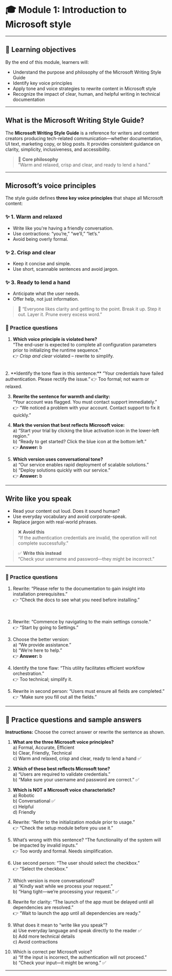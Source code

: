 # 🎓 Module 1: Introduction to Microsoft style

---

## 🎯 Learning objectives

By the end of this module, learners will:
- Understand the purpose and philosophy of the Microsoft Writing Style Guide
- Identify key voice principles
- Apply tone and voice strategies to rewrite content in Microsoft style
- Recognize the impact of clear, human, and helpful writing in technical documentation

---

## What is the Microsoft Writing Style Guide?

The **Microsoft Writing Style Guide** is a reference for writers and content creators producing tech-related communication—whether documentation, UI text, marketing copy, or blog posts. It provides consistent guidance on clarity, simplicity, inclusiveness, and accessibility.

> 📌 **Core philosophy**  
> “Warm and relaxed, crisp and clear, and ready to lend a hand.”

---

## Microsoft’s voice principles

The style guide defines **three key voice principles** that shape all Microsoft content:

### ✨ 1. **Warm and relaxed**
- Write like you're having a friendly conversation.
- Use contractions: “you’re,” “we’ll,” “let’s.”
- Avoid being overly formal.

### ✨ 2. **Crisp and clear**
- Keep it concise and simple.
- Use short, scannable sentences and avoid jargon.

### ✨ 3. **Ready to lend a hand**
- Anticipate what the user needs.
- Offer help, not just information.

> 🔹 “Everyone likes clarity and getting to the point. Break it up. Step it out. Layer it. Prune every excess word.”

### 📝 Practice questions

1. **Which voice principle is violated here?**  
   “The end-user is expected to complete all configuration parameters prior to initializing the runtime sequence.”  
   👉 _Crisp and clear_ violated – rewrite to simplify.
<br>
2. **Identify the tone flaw in this sentence:**  
   “Your credentials have failed authentication. Please rectify the issue.”  
   👉 Too formal; not warm or relaxed.

3. **Rewrite the sentence for warmth and clarity:**  
   “Your account was flagged. You must contact support immediately.”  
   👉 “We noticed a problem with your account. Contact support to fix it quickly.”

4. **Mark the version that best reflects Microsoft voice:**  
   a) “Start your trial by clicking the blue activation icon in the lower-left region.”  
   b) “Ready to get started? Click the blue icon at the bottom left.”  
   👉 **Answer:** b

5. **Which version uses conversational tone?**  
   a) “Our service enables rapid deployment of scalable solutions.”  
   b) “Deploy solutions quickly with our service.”  
   👉 **Answer:** b

---

## Write like you speak

- Read your content out loud. Does it sound human?
- Use everyday vocabulary and avoid corporate-speak.
- Replace jargon with real-world phrases.

> ❌ **Avoid this**  
> “If the authentication credentials are invalid, the operation will not complete successfully.”

> ✅ **Write this instead**  
> “Check your username and password—they might be incorrect.”

---

### 📝 Practice questions

1. Rewrite: “Please refer to the documentation to gain insight into installation prerequisites.”  
   👉 “Check the docs to see what you need before installing.”  
<br>

2. Rewrite: “Commence by navigating to the main settings console.”  
   👉 “Start by going to Settings.”

3. Choose the better version:  
   a) “We provide assistance.”  
   b) “We’re here to help.”  
   👉 **Answer:** b

4. Identify the tone flaw: “This utility facilitates efficient workflow orchestration.”  
   👉 Too technical; simplify it.

5. Rewrite in second person: “Users must ensure all fields are completed.”  
   👉 “Make sure you fill out all the fields.”

---

## 📌 Practice questions and sample answers

**Instructions:** Choose the correct answer or rewrite the sentence as shown.

1. **What are the three Microsoft voice principles?**  
   a) Formal, Accurate, Efficient  
   b) Clear, Friendly, Technical  
   c) Warm and relaxed, crisp and clear, ready to lend a hand ✅


2. **Which of these best reflects Microsoft tone?**  
   a) “Users are required to validate credentials.”  
   b) “Make sure your username and password are correct.” ✅


3. **Which is NOT a Microsoft voice characteristic?**  
   a) Robotic  
   b) Conversational ✅  
   c) Helpful  
   d) Friendly


4. Rewrite: “Refer to the initialization module prior to usage.”  
   👉 “Check the setup module before you use it.”


5. What’s wrong with this sentence? “The functionality of the system will be impacted by invalid inputs.”  
   👉 Too wordy and formal. Needs simplification.


6. Use second person: “The user should select the checkbox.”  
   👉 “Select the checkbox.”


7. Which version is more conversational?  
   a) “Kindly wait while we process your request.”  
   b) “Hang tight—we’re processing your request.” ✅


8. Rewrite for clarity: “The launch of the app must be delayed until all dependencies are resolved.”  
   👉 “Wait to launch the app until all dependencies are ready.”


9. What does it mean to “write like you speak”?  
   a) Use everyday language and speak directly to the reader ✅  
   b) Add more technical details  
   c) Avoid contractions


10. Which is correct per Microsoft voice?  
   a) “If the input is incorrect, the authentication will not proceed.”  
   b) “Check your input—it might be wrong.” ✅

---
